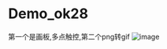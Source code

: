 # Demo_ok28
第一个是画板,多点触控,第二个png转gif
![image](https://github.com/zhangqifan1/Demo_ok28/blob/master/png2gif/src/main/res/drawable/e.gif)
